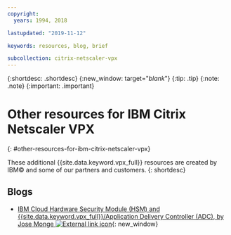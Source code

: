 ```yaml
---
copyright:
  years: 1994, 2018

lastupdated: "2019-11-12"

keywords: resources, blog, brief

subcollection: citrix-netscaler-vpx
---
```


{:shortdesc: .shortdesc}
{:new_window: target="_blank_"}
{:tip: .tip}
{:note: .note}
{:important: .important}

# Other resources for IBM Citrix Netscaler VPX
{: #other-resources-for-ibm-citrix-netscaler-vpx}

These additional {{site.data.keyword.vpx_full}} resources are created by IBM© and some of our partners and customers.
{: shortdesc}

## Blogs

 * [IBM Cloud Hardware Security Module (HSM) and {{site.data.keyword.vpx_full}}/Application Delivery Controller (ADC), by Jose Monge ![External link icon](../../icons/launch-glyph.svg "External link icon")](https://www.ibm.com/blogs/bluemix/2018/11/deploy-ssl-offload-in-citrix-netscaler-vpx-adc-using-ibm-cloud-hsm/){: new_window}
